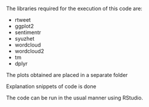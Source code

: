 The libraries required for the execution of this code are:
- rtweet
- ggplot2
- sentimentr
- syuzhet
- wordcloud
- wordcloud2
- tm
- dplyr

The plots obtained are placed in a separate folder

Explanation snippets of code is done

The code can be run in the usual manner using RStudio.